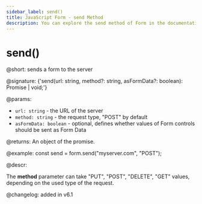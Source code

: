 ```yaml
---
sidebar_label: send()
title: JavaScript Form - send Method 
description: You can explore the send method of Form in the documentation of the DHTMLX JavaScript UI library. Browse developer guides and API reference, try out code examples and live demos, and download a free 30-day evaluation version of DHTMLX Suite.
---
```


# send()

@short: sends a form to the server

@signature: {'send(url: string, method?: string, asFormData?: boolean): Promise<any> | void;'}

@params:
- `url: string` - the URL of the server
- `method: string` - the request type, "POST" by default
- `asFormData: boolean` - optional, defines whether values of Form controls should be sent as Form Data

@returns:
An object of the promise.

@example:
const send = form.send("myserver.com", "POST");

@descr:

The **method** parameter can take "PUT", "POST", "DELETE", "GET" values, depending on the used type of the request. 

@changelog: added in v6.1

[comment]: # (@related: form/work_with_form.md#sending-form-to-server)

[comment]: # (@relatedapi: form/api/form_aftersend_event.md form/api/form_beforesend_event.md)
